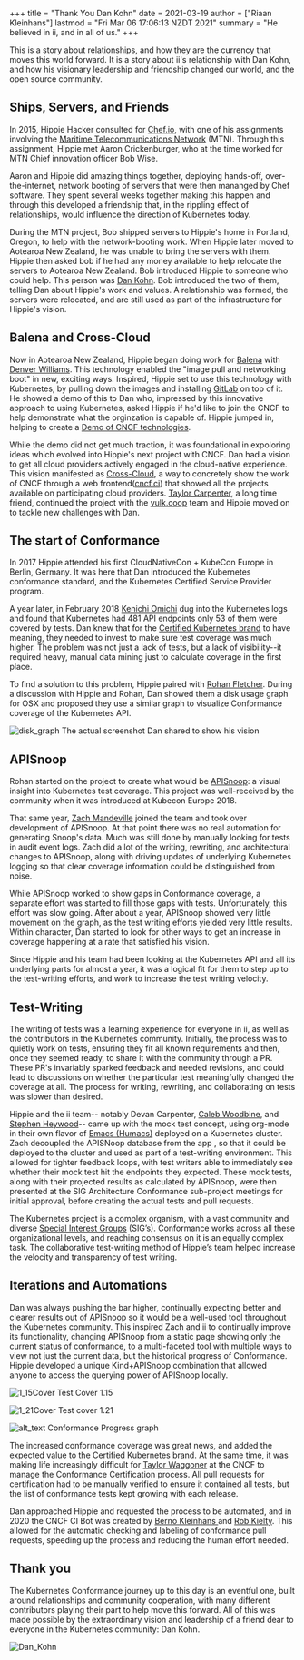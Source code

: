 +++ 
title = "Thank You Dan Kohn" 
date = 2021-03-19 
author = ["Riaan Kleinhans"]
lastmod = "Fri Mar 06 17:06:13 NZDT 2021" 
summary = "He believed in ii, and in all of us." 
+++

This is a story about relationships, and how they are the currency that moves
this world forward. It is a story about ii's relationship with Dan Kohn, and how
his visionary leadership and friendship changed our world, and the open source
community.

## Ships, Servers, and Friends

In 2015, Hippie Hacker consulted for [Chef.io](https://www.chef.io/), with one
of his assignments involving the [Maritime Telecommunications
Network](https://en.wikipedia.org/wiki/Maritime_Telecommunications_Network)
(MTN). Through this assignment, Hippie met Aaron Crickenburger, who at the time
worked for MTN Chief innovation officer Bob Wise.

Aaron and Hippie did amazing things together, deploying hands-off,
over-the-internet, network booting of servers that were then mananged by Chef
software. They spent several weeks together making this happen and through this
developed a friendship that, in the rippling effect of relationships, would
influence the direction of Kubernetes today.

<!-- NOTE:
I am not sure where this anecdote fits into the story about Dan, Kubernetes, and ii.  
In the interest of having a clear narrative, I edited it out.

During this time Hippie was preparing a presentation about the work he was doing
with the [Marine Reach](https://marinereach.com/) vessels. He asked Bob and his
team if he could show them his presentation for some feedback from a live
audience. The team really resonated with Hippie’s passion for the things he was
involved in with Marine Reach. -->

During the MTN project, Bob shipped servers to Hippie's home in Portland,
Oregon, to help with the network-booting work. When Hippie later moved to
Aotearoa New Zealand, he was unable to bring the servers with them. Hippie then
asked bob if he had any money available to help relocate the servers to Aotearoa
New Zealand. Bob introduced Hippie to someone who could help. This person was
[Dan Kohn](https://en.wikipedia.org/wiki/Dan_Kohn). Bob introduced the two of
them, telling Dan about Hippie's work and values. A relationship was formed, the
servers were relocated, and are still used as part of the infrastructure for
Hippie's vision.

## Balena and Cross-Cloud

Now in Aotearoa New Zealand, Hippie began doing work for [Balena](https://www.balena.io/)
with [Denver Williams](https://github.com/denverwilliams). This technology
enabled the "image pull and networking boot" in new, exciting ways. Inspired,
Hippie set to use this technology with Kubernetes, by pulling down the images
and installing [GitLab](https://about.gitlab.com) on top of it. He showed a demo
of this to Dan who, impressed by this innovative approach to using Kubernetes,
asked Hippie if he'd like to join the CNCF to help demonstrate what the
orginzation is capable of. Hippie jumped in, helping to create a [Demo of CNCF
technologies](https://github.com/cncf/demo/).

While the demo did not get much traction, it was foundational in expoloring
ideas which evolved into Hippie's next project with CNCF. Dan had a vision to
get all cloud providers actively engaged in the cloud-native experience. This
vision manifested as [Cross-Cloud](https://github.com/crosscloudci/cross-cloud),
a way to concretely show the work of CNCF through a web
frontend([cncf.ci](https://cncf.ci/)) that showed all the projects available on
participating cloud providers. [Taylor Carpenter](https://github.com/taylor), a
long time friend, continued the project with the [vulk.coop](https://vulk.coop)
team and Hippie moved on to tackle new challenges with Dan.

## The start of Conformance

In 2017 Hippie attended his first CloudNativeCon + KubeCon Europe in Berlin,
Germany. It was here that Dan introduced the Kubernetes conformance standard,
and the Kubernetes Certified Service Provider program.

A year later, in February 2018 [Kenichi Omichi](https://github.com/oomichi) dug
into the Kubernetes logs and found that Kubernetes had 481 API endpoints only 53
of them were covered by tests. Dan knew that for the [Certified Kubernetes
brand](https://github.com/cncf/k8s-conformance/pulls#certified-kubernetes) to
have meaning, they needed to invest to make sure test coverage was much higher.
The problem was not just a lack of tests, but a lack of visibility--it required
heavy, manual data mining just to calculate coverage in the first place.

To find a solution to this problem, Hippie paired with [Rohan
Fletcher](https://github.com/rohfle). During a discussion with Hippie and Rohan,
Dan showed them a disk usage graph for OSX and proposed they use a similar graph
to visualize Conformance coverage of the Kubernetes API.

![disk_graph](/images/blog_image/disk_graph.png "The actual screenshot Dan
shared to show his vision") The actual screenshot Dan shared to show his vision

## APISnoop

Rohan started on the project to create what would be
[APISnoop](https://apisnoop.cncf.io/): a visual insight into Kubernetes test
coverage. This project was well-received by the community when it was introduced
at Kubecon Europe 2018.

That same year, [Zach Mandeville](https://github.com/zachmandeville) joined the
team and took over development of APISnoop. At that point there was no real
automation for generating Snoop's data. Much was still done by manually looking
for tests in audit event logs. Zach did a lot of the writing, rewriting, and
architectural changes to APISnoop, along with driving updates of underlying
Kubernetes logging so that clear coverage information could be distinguished
from noise.

While APISnoop worked to show gaps in Conformance coverage, a separate effort
was started to fill those gaps with tests. Unfortunately, this effort was slow
going. After about a year, APISnoop showed very little movement on the graph, as
the test writing efforts yielded very little results. Within character, Dan
started to look for other ways to get an increase in coverage happening at a
rate that satisfied his vision.

Since Hippie and his team had been looking at the Kubernetes API and all its
underlying parts for almost a year, it was a logical fit for them to step up to
the test-writing efforts, and work to increase the test writing velocity.

## Test-Writing

The writing of tests was a learning experience for everyone in ii, as well as
the contributors in the Kubernetes community. Initially, the process was to
quietly work on tests, ensuring they fit all known requirements and then, once
they seemed ready, to share it with the community through a PR. These PR's
invariably sparked feedback and needed revisions, and could lead to discussions
on whether the particular test meaningfully changed the coverage at all. The
process for writing, rewriting, and collaborating on tests was slower than
desired.

Hippie and the ii team-- notably Devan Carpenter, [Caleb
Woodbine](https://github.com/bobymcbobs), and [Stephen
Heywood](https://github.com/heyste)-- came up with the mock test concept, using
org-mode in their own flavor of [Emacs (Humacs)](http://humacs.org/)
deployed on a Kubernetes cluster. Zach decoupled the APISNoop database from the
app , so that it could be deployed to the cluster and used as part of a
test-writing environment. This allowed for tighter feedback loops, with test
writers able to immediately see whether their mock test hit the endpoints they
expected. These mock tests, along with their projected results as calculated by
APISnoop, were then presented at the SIG Architecture Conformance sub-project
meetings for initial approval, before creating the actual tests and pull
requests.

The Kubernetes project is a complex organism, with a vast community and diverse
[Special Interest Groups](https://github.com/kubernetes/community) (SIG’s).
Conformance works across all these organizational levels, and reaching consensus
on it is an equally complex task. The collaborative test-writing method of
Hippie’s team helped increase the velocity and transparency of test writing.

<!-- Note: am not sure if this section fits fully into the flow of the essay. If
we want to publicize sharing.io, it might be served better in its own blog post.
--> <!-- These tools and methods are continually being improved to encouraging
--> <!-- co-operation between test writers. One recent iteration is the creation
of --> <!-- [Sharing.io](https://pair.sharing.io/) for collaboration, it also
brought into --> <!-- being their unique --> <!--
[Kind+APISnoop](https://github.com/cncf/apisnoop/tree/main/kind) combination -->
<!-- that allows anyone to access the power of APISnoop locally. -->

## Iterations and Automations

Dan was always pushing the bar higher, continually expecting better and clearer
results out of APISnoop so it would be a well-used tool throughout the
Kubernetes community. This inspired Zach and ii to continually improve its
functionality, changing APISnoop from a static page showing only the current
status of conformance, to a multi-faceted tool with multiple ways to view not
just the current data, but the historical progress of Conformance. Hippie
developed a unique Kind+APISnoop combination that allowed anyone to access the
querying power of APISnoop locally.

![1_15Cover](/images/blog_image/1_15Cover.png "1.15 Cover") Test Cover 1.15

![1_21Cover](/images/blog_image/1_21cover.png "1.21 Cover") Test cover 1.21

![alt_text](/images/blog_image/Conformance-progress.png "conformance-progress")
Conformance Progress graph

The increased conformance coverage was great news, and added the expected value
to the Certified Kubernetes brand. At the same time, it was making life
increasingly difficult for [Taylor Waggoner](https://github.com/taylorwaggoner)
at the CNCF to manage the Conformance Certification process. All pull requests
for certification had to be manually verified to ensure it contained all tests,
but the list of conformance tests kept growing with each release.

Dan approached Hippie and requested the process to be automated, and in 2020 the
CNCF CI Bot was created by [Berno Kleinhans ](https://github.com/bernokl)and
[Rob Kielty](https://github.com/RobertKielty). This allowed for the automatic
checking and labeling of conformance pull requests, speeding up the process and
reducing the human effort needed.

## Thank you

The Kubernetes Conformance journey up to this day is an eventful one, built
around relationships and community cooperation, with many different contributors
playing their part to help move this forward. All of this was made possible by
the extraordinary vision and leadership of a friend dear to everyone in the
Kubernetes community: Dan Kohn.

![Dan_Kohn](/images/blog_image/dan_kohn.jpg "Dan Kohn")

